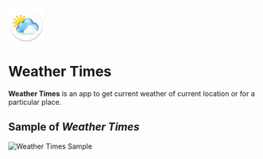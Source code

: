 ![Weather Times](https://github.com/puru-ganda/images/blob/master/weather_times_pics/weather_times_icon.png)
# Weather Times
**Weather Times** is an app to get current weather of current location or for a particular place.

## Sample of _Weather Times_
![Weather Times Sample]()
